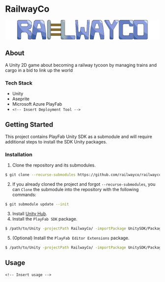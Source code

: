 # RailwayCo
![RailwayCo](/Images/logo_1024x128.png "RailwayCo")

## About
A Unity 2D game about becoming a railway tycoon by managing trains and cargo in a bid to link up the world

### Tech Stack
- Unity
- Aseprite
- Microsoft Azure PlayFab
- `<!-- Insert Deployment Tool -->`

## Getting Started
This project contains PlayFab Unity SDK as a submodule and will require additional steps to install the SDK Unity packages.

### Installation
1. Clone the repository and its submodules.
```sh
$ git clone --recurse-submodules https://github.com/railwayco/railwayco.git
```
2. If you already cloned the project and forgot `--recurse-submodules`, you can `Clone` the submodule into the repository with the following commands:
```sh
$ git submodule update --init
```
3. Install [Unity Hub](https://unity.com/download).
4. Install the `PlayFab SDK` package.
```sh
$ /path/to/Unity -projectPath RailwayCo/ -importPackage UnitySDK/Packages/UnitySDK.unitypackage
```
5. (Optional) Install the `PlayFab Editor Extensions` package.
```sh
$ /path/to/Unity -projectPath RailwayCo/ -importPackage UnitySDK/Packages/PlayFabEditorExtensions.unitypackage
```

## Usage
`<!-- Insert usage -->`
